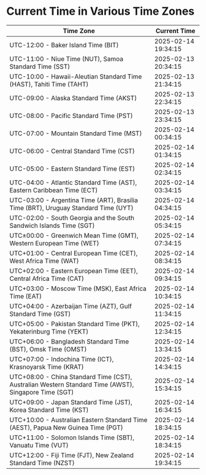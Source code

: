 # Current Time in Various Time Zones

| Time Zone | Current Time |
|-----------|--------------|
| UTC-12:00 - Baker Island Time (BIT) | 2025-02-14 19:34:15 |
| UTC-11:00 - Niue Time (NUT), Samoa Standard Time (SST) | 2025-02-13 20:34:15 |
| UTC-10:00 - Hawaii-Aleutian Standard Time (HAST), Tahiti Time (TAHT) | 2025-02-13 21:34:15 |
| UTC-09:00 - Alaska Standard Time (AKST) | 2025-02-13 22:34:15 |
| UTC-08:00 - Pacific Standard Time (PST) | 2025-02-13 23:34:15 |
| UTC-07:00 - Mountain Standard Time (MST) | 2025-02-14 00:34:15 |
| UTC-06:00 - Central Standard Time (CST) | 2025-02-14 01:34:15 |
| UTC-05:00 - Eastern Standard Time (EST) | 2025-02-14 02:34:15 |
| UTC-04:00 - Atlantic Standard Time (AST), Eastern Caribbean Time (ECT) | 2025-02-14 03:34:15 |
| UTC-03:00 - Argentina Time (ART), Brasília Time (BRT), Uruguay Standard Time (UYT) | 2025-02-14 04:34:15 |
| UTC-02:00 - South Georgia and the South Sandwich Islands Time (SGT) | 2025-02-14 05:34:15 |
| UTC±00:00 - Greenwich Mean Time (GMT), Western European Time (WET) | 2025-02-14 07:34:15 |
| UTC+01:00 - Central European Time (CET), West Africa Time (WAT) | 2025-02-14 08:34:15 |
| UTC+02:00 - Eastern European Time (EET), Central Africa Time (CAT) | 2025-02-14 09:34:15 |
| UTC+03:00 - Moscow Time (MSK), East Africa Time (EAT) | 2025-02-14 10:34:15 |
| UTC+04:00 - Azerbaijan Time (AZT), Gulf Standard Time (GST) | 2025-02-14 11:34:15 |
| UTC+05:00 - Pakistan Standard Time (PKT), Yekaterinburg Time (YEKT) | 2025-02-14 12:34:15 |
| UTC+06:00 - Bangladesh Standard Time (BST), Omsk Time (OMST) | 2025-02-14 13:34:15 |
| UTC+07:00 - Indochina Time (ICT), Krasnoyarsk Time (KRAT) | 2025-02-14 14:34:15 |
| UTC+08:00 - China Standard Time (CST), Australian Western Standard Time (AWST), Singapore Time (SGT) | 2025-02-14 15:34:15 |
| UTC+09:00 - Japan Standard Time (JST), Korea Standard Time (KST) | 2025-02-14 16:34:15 |
| UTC+10:00 - Australian Eastern Standard Time (AEST), Papua New Guinea Time (PGT) | 2025-02-14 18:34:15 |
| UTC+11:00 - Solomon Islands Time (SBT), Vanuatu Time (VUT) | 2025-02-14 18:34:15 |
| UTC+12:00 - Fiji Time (FJT), New Zealand Standard Time (NZST) | 2025-02-14 19:34:15 |
